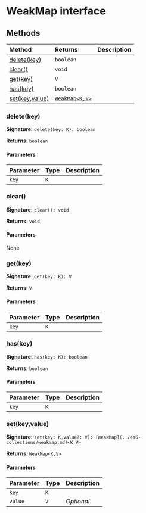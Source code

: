 # WeakMap interface













## Methods

| Method	   |  Returns	| Description|
|:-------------|:-------|:-----------|
|[delete(key)](delete(key))      | `boolean` |  |
|[clear()](clear())      | `void` |  |
|[get(key)](get(key))      | `V` |  |
|[has(key)](has(key))      | `boolean` |  |
|[set(key,value)](set(key-value))      | [`WeakMap<K,V>`](../es6-collections/weakmap.md) |  |




### delete(key)



**Signature:** ``delete(key: K): boolean``

**Returns**: `boolean`



#### Parameters


| Parameter	   | Type    | Description |
|:-------------|:---------------|:------------|
| `key`    | `K` |  |


### clear()



**Signature:** ``clear(): void``

**Returns**: `void`



#### Parameters
None


### get(key)



**Signature:** ``get(key: K): V``

**Returns**: `V`



#### Parameters


| Parameter	   | Type    | Description |
|:-------------|:---------------|:------------|
| `key`    | `K` |  |


### has(key)



**Signature:** ``has(key: K): boolean``

**Returns**: `boolean`



#### Parameters


| Parameter	   | Type    | Description |
|:-------------|:---------------|:------------|
| `key`    | `K` |  |


### set(key,value)



**Signature:** ``set(key: K,value?: V): [WeakMap](../es6-collections/weakmap.md)<K,V>``

**Returns**: [`WeakMap<K,V>`](../es6-collections/weakmap.md)



#### Parameters


| Parameter	   | Type    | Description |
|:-------------|:---------------|:------------|
| `key`    | `K` |  |
| `value`    | `V` | _Optional._ |

